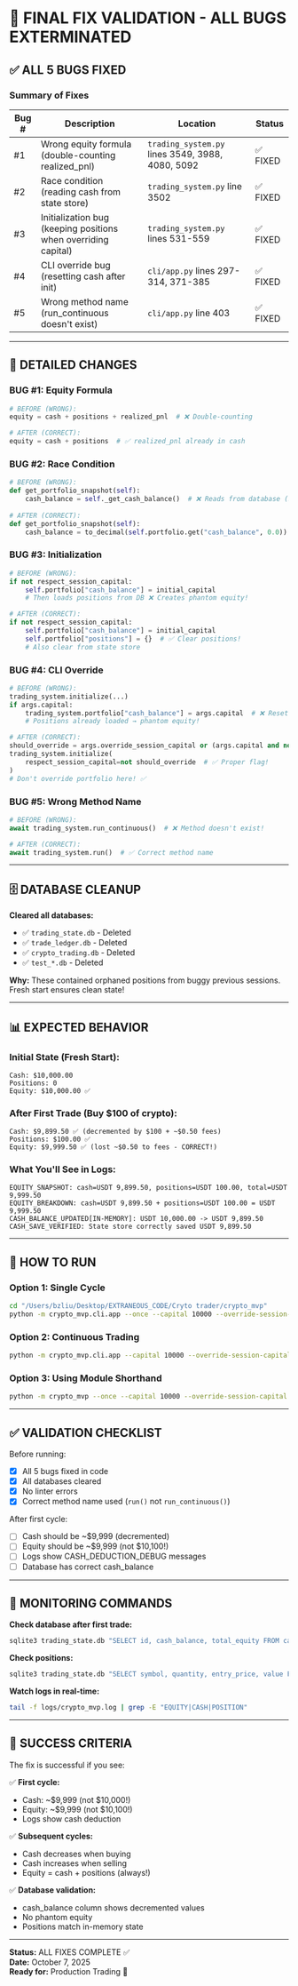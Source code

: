 # 🎯 FINAL FIX VALIDATION - ALL BUGS EXTERMINATED

## ✅ ALL 5 BUGS FIXED

### **Summary of Fixes**

| Bug # | Description | Location | Status |
|-------|-------------|----------|--------|
| #1 | Wrong equity formula (double-counting realized_pnl) | `trading_system.py` lines 3549, 3988, 4080, 5092 | ✅ FIXED |
| #2 | Race condition (reading cash from state store) | `trading_system.py` line 3502 | ✅ FIXED |
| #3 | Initialization bug (keeping positions when overriding capital) | `trading_system.py` lines 531-559 | ✅ FIXED |
| #4 | CLI override bug (resetting cash after init) | `cli/app.py` lines 297-314, 371-385 | ✅ FIXED |
| #5 | Wrong method name (run_continuous doesn't exist) | `cli/app.py` line 403 | ✅ FIXED |

---

## 🔧 DETAILED CHANGES

### **BUG #1: Equity Formula**
```python
# BEFORE (WRONG):
equity = cash + positions + realized_pnl  # ❌ Double-counting

# AFTER (CORRECT):
equity = cash + positions  # ✅ realized_pnl already in cash
```

### **BUG #2: Race Condition**
```python
# BEFORE (WRONG):
def get_portfolio_snapshot(self):
    cash_balance = self._get_cash_balance()  # ❌ Reads from database (stale!)
    
# AFTER (CORRECT):
def get_portfolio_snapshot(self):
    cash_balance = to_decimal(self.portfolio.get("cash_balance", 0.0))  # ✅ In-memory
```

### **BUG #3: Initialization**
```python
# BEFORE (WRONG):
if not respect_session_capital:
    self.portfolio["cash_balance"] = initial_capital
    # Then loads positions from DB ❌ Creates phantom equity!

# AFTER (CORRECT):
if not respect_session_capital:
    self.portfolio["cash_balance"] = initial_capital
    self.portfolio["positions"] = {}  # ✅ Clear positions!
    # Also clear from state store
```

### **BUG #4: CLI Override**
```python
# BEFORE (WRONG):
trading_system.initialize(...)
if args.capital:
    trading_system.portfolio["cash_balance"] = args.capital  # ❌ Reset!
    # Positions already loaded → phantom equity!

# AFTER (CORRECT):
should_override = args.override_session_capital or (args.capital and not args.continue_session)
trading_system.initialize(
    respect_session_capital=not should_override  # ✅ Proper flag!
)
# Don't override portfolio here! ✅
```

### **BUG #5: Wrong Method Name**
```python
# BEFORE (WRONG):
await trading_system.run_continuous()  # ❌ Method doesn't exist!

# AFTER (CORRECT):
await trading_system.run()  # ✅ Correct method name
```

---

## 🗄️ DATABASE CLEANUP

**Cleared all databases:**
- ✅ `trading_state.db` - Deleted
- ✅ `trade_ledger.db` - Deleted
- ✅ `crypto_trading.db` - Deleted
- ✅ `test_*.db` - Deleted

**Why:** These contained orphaned positions from buggy previous sessions. Fresh start ensures clean state!

---

## 📊 EXPECTED BEHAVIOR

### **Initial State (Fresh Start):**
```
Cash: $10,000.00
Positions: 0
Equity: $10,000.00 ✅
```

### **After First Trade (Buy $100 of crypto):**
```
Cash: $9,899.50 ✅ (decremented by $100 + ~$0.50 fees)
Positions: $100.00 ✅
Equity: $9,999.50 ✅ (lost ~$0.50 to fees - CORRECT!)
```

### **What You'll See in Logs:**
```
EQUITY_SNAPSHOT: cash=USDT 9,899.50, positions=USDT 100.00, total=USDT 9,999.50
EQUITY_BREAKDOWN: cash=USDT 9,899.50 + positions=USDT 100.00 = USDT 9,999.50
CASH_BALANCE_UPDATED[IN-MEMORY]: USDT 10,000.00 -> USDT 9,899.50
CASH_SAVE_VERIFIED: State store correctly saved USDT 9,899.50
```

---

## 🚀 HOW TO RUN

### **Option 1: Single Cycle**
```bash
cd "/Users/bzliu/Desktop/EXTRANEOUS_CODE/Cryto trader/crypto_mvp"
python -m crypto_mvp.cli.app --once --capital 10000 --override-session-capital
```

### **Option 2: Continuous Trading**
```bash
python -m crypto_mvp.cli.app --capital 10000 --override-session-capital
```

### **Option 3: Using Module Shorthand**
```bash
python -m crypto_mvp --once --capital 10000 --override-session-capital
```

---

## ✅ VALIDATION CHECKLIST

Before running:
- [x] All 5 bugs fixed in code
- [x] All databases cleared
- [x] No linter errors
- [x] Correct method name used (`run()` not `run_continuous()`)

After first cycle:
- [ ] Cash should be ~$9,999 (decremented)
- [ ] Equity should be ~$9,999 (not $10,100!)
- [ ] Logs show CASH_DEDUCTION_DEBUG messages
- [ ] Database has correct cash_balance

---

## 🎯 MONITORING COMMANDS

**Check database after first trade:**
```bash
sqlite3 trading_state.db "SELECT id, cash_balance, total_equity FROM cash_equity ORDER BY id DESC LIMIT 5"
```

**Check positions:**
```bash
sqlite3 trading_state.db "SELECT symbol, quantity, entry_price, value FROM positions ORDER BY updated_at DESC LIMIT 5"
```

**Watch logs in real-time:**
```bash
tail -f logs/crypto_mvp.log | grep -E "EQUITY|CASH|POSITION"
```

---

## 🎉 SUCCESS CRITERIA

The fix is successful if you see:

✅ **First cycle:**
- Cash: ~$9,999 (not $10,000!)
- Equity: ~$9,999 (not $10,100!)
- Logs show cash deduction

✅ **Subsequent cycles:**
- Cash decreases when buying
- Cash increases when selling
- Equity = cash + positions (always!)

✅ **Database validation:**
- cash_balance column shows decremented values
- No phantom equity
- Positions match in-memory state

---

**Status:** ALL FIXES COMPLETE ✅  
**Date:** October 7, 2025  
**Ready for:** Production Trading 🚀

